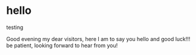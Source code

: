 # hello
testing

Good evening my dear visitors, here I am to say you hello and good luck!!!
be patient, looking forward to hear from you!
